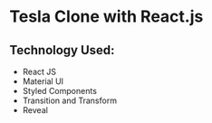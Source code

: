 # Tesla Clone with React.js

## Technology Used:
- React JS
- Material UI
- Styled Components
- Transition and Transform
- Reveal
